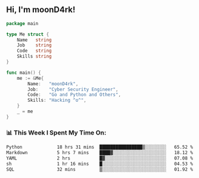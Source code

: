 <h2> Hi, I'm moonD4rk!</h2>

```go
package main

type Me struct {
	Name   string
	Job    string
	Code   string
	Skills string
}

func main() {
	me := &Me{
		Name:   "moonD4rk",
		Job:    "Cyber Security Engineer",
		Code:   "Go and Python and Others",
		Skills: "Hacking ^o^",
	}
	_ = me
}
```

<h3>📊 This Week I Spent My Time On:</h3>
<!-- <img align='right' src="https://github-readme-stats.vercel.app/api?username=moond4rk&show_icons=true&theme=radical", width="300" height="150"> -->

<!--START_SECTION:waka-->

```txt
Python             18 hrs 31 mins  ████████████████▒░░░░░░░░   65.52 %
Markdown           5 hrs 7 mins    ████▓░░░░░░░░░░░░░░░░░░░░   18.12 %
YAML               2 hrs           █▓░░░░░░░░░░░░░░░░░░░░░░░   07.08 %
sh                 1 hr 16 mins    █░░░░░░░░░░░░░░░░░░░░░░░░   04.53 %
SQL                32 mins         ▒░░░░░░░░░░░░░░░░░░░░░░░░   01.92 %
```

<!--END_SECTION:waka-->

